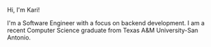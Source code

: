 Hi, I'm Kari!

I'm a Software Engineer with a focus on backend development. I am a recent Computer Science graduate from Texas A&M University-San Antonio. 

<!---
e-kari/e-kari is a ✨ special ✨ repository because its `README.md` (this file) appears on your GitHub profile.
You can click the Preview link to take a look at your changes.
--->
